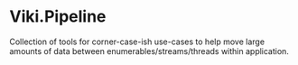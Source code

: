 # Viki.Pipeline
Collection of tools for corner-case-ish use-cases to help move large amounts of data between enumerables/streams/threads within application.
